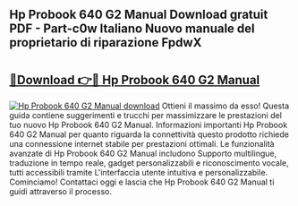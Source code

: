 ## Hp Probook 640 G2 Manual Download gratuit PDF - Part-c0w Italiano Nuovo manuale del proprietario di riparazione FpdwX

# <h2><a href="http://dfgpqm5.blite.top/?on=Hp+Probook+640+G2+Manual">🔗Download 👉🔴 Hp Probook 640 G2 Manual</a></h2>

[![Hp Probook 640 G2 Manual download](https://i.imgur.com/lujVjoI.png)](http://dfgpqm5.blite.top/?on=Hp+Probook+640+G2+Manual)
Ottieni il massimo da esso! Questa guida contiene suggerimenti e trucchi per massimizzare le prestazioni del tuo nuovo Hp Probook 640 G2 Manual. Informazioni importanti Hp Probook 640 G2 Manual per quanto riguarda la connettività questo prodotto richiede una connessione internet stabile per prestazioni ottimali. Le funzionalità avanzate di Hp Probook 640 G2 Manual includono Supporto multilingue, traduzione in tempo reale, gadget personalizzabili e riconoscimento vocale, tutti accessibili tramite L'interfaccia utente intuitiva e personalizzabile. Cominciamo! Contattaci oggi e lascia che Hp Probook 640 G2 Manual ti guidi attraverso il processo.
